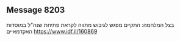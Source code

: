 ## Message 8203

בצל המלחמה:
התקיים מפגש לגיבוש מתווה לקראת פתיחת שנה"ל במוסדות האקדמאיים
https://www.idf.il/160869

